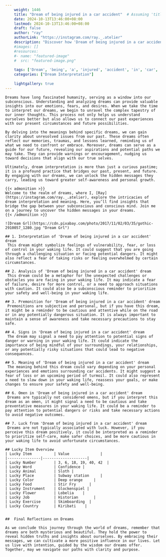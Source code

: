 ```yaml
---
    weight: 1446
    title: "Dream of being injured in a car accident"  # Assuming 'title' column exists
    date: 2024-10-13T13:46:00+08:00
    lastmod: 2024-10-13T13:46:00+08:00
    draft: false
    author: "ray"
    authorLink: "https://instagram.com/ray._.atelier"
    description: "Discover how 'Dream of being injured in a car accident' can interpret your future and uncover its significant meanings in your life."
    #images: []
    #resources:
    #- name: "featured-image"
    #  src: "featured-image.png"
    
    tags: ['Dream', 'being', 'a', 'injured', 'accident', 'in', 'car', 'of']
    categories: ["Dream Interpretation"]
    
    lightgallery: true
---
```

    
    Dreams have long fascinated humanity, serving as a window into our subconscious. Understanding and analyzing dreams can provide valuable insights into our emotions, fears, and desires. When we take the time to interpret our dreams, we begin to unravel the complex tapestry of our inner thoughts. This process not only helps us understand ourselves better but also allows us to connect our past experiences with our present circumstances and future possibilities.
    
    By delving into the meanings behind specific dreams, we can gain clarity about unresolved issues from our past. These dreams often reflect our memories, traumas, and lessons learned, reminding us of what we need to confront or embrace. Moreover, dreams can serve as a guide for our future, revealing our aspirations and potential paths we may take. They can provide warnings or encouragement, nudging us toward decisions that align with our true selves.
    
    Ultimately, dream interpretation is more than just a curious pastime; it is a profound practice that bridges our past, present, and future. By engaging with our dreams, we can unlock the hidden messages they carry, leading us toward greater self-awareness and personal growth.
    
    {{< admonition >}}
    Welcome to the realm of dreams, where I, [Ray](https://instagram.com/ray._.atelier), explore the intricacies of dream interpretation and meaning. Here, you’ll find insights that bridge the gap between your subconscious and conscious mind. Join me on a journey to uncover the hidden messages in your dreams.
    {{< /admonition >}}
    
    ![Dream Grl](https://cdn.pixabay.com/photo/2017/11/02/03/35/gothic-2910057_1280.jpg "Dream Grl")
    
    ## 1. Interpretation of 'Dream of being injured in a car accident' dream
     This dream might symbolize feelings of vulnerability, fear, or loss of control in your waking life. It could suggest that you are going through a challenging situation or facing potential dangers. It might also reflect a fear of taking risks or feeling overwhelmed by certain circumstances.
    
    ## 2. Analysis of 'Dream of being injured in a car accident' dream
     This dream could be a metaphor for the unexpected challenges or obstacles you are facing in your waking life. It may indicate a fear of failure, desire for more control, or a need to approach situations with caution. It could also be a subconscious reminder to prioritize your safety and well-being in your waking life.
    
    ## 3. Premonition for 'Dream of being injured in a car accident' dream
     Premonitions are subjective and personal, but if you have this dream, it might be a reminder to be cautious and attentive while on the road or in any potentially dangerous situation. It is always important to maintain a sense of awareness and take necessary precautions to stay safe.
    
    ## 4. Signs in 'Dream of being injured in a car accident' dream
     The dream may signal a need to pay attention to potential signs of danger or warning in your waking life. It could indicate the importance of being mindful of your surroundings, your relationships, or any potentially risky situations that could lead to negative consequences.
    
    ## 5. Meaning of 'Dream of being injured in a car accident' dream
     The meaning behind this dream could vary depending on your personal experiences and emotions surrounding car accidents. It might suggest a fear of loss or an upcoming period of turmoil. It could also represent a need to slow down in your waking life, reassess your goals, or make changes to ensure your safety and well-being.
    
    ## 6. Omen in 'Dream of being injured in a car accident' dream
     Dreams are typically not considered omens, but if you interpret this dream as an omen, it might signal a need to be cautious and take preventative measures in your waking life. It could be a reminder to pay attention to potential dangers or risks and take necessary actions to avoid negative outcomes.
    
    ## 7. Luck from 'Dream of being injured in a car accident' dream
     Dreams are not typically associated with luck. However, if you perceive this dream positively, it could be interpreted as a reminder to prioritize self-care, make safer choices, and be more cautious in your waking life to avoid unfortunate circumstances.
    
    ## Lucky Item Overview
    | Lucky Item          | Value              |
    |---------------|--------------------|
    | Lucky Number        | 3, 6, 18, 19, 40, 42  |
    | Lucky Word          | Confidence |
    | Lucky Animal        | Sloth |
    | Lucky Place         | Subway station     |
    | Lucky Color         | Deep orange     |
    | Lucky Food          | Stir Fry      |
    | Lucky Instrument    | Glockenspiel |
    | Lucky Flower        | Lobelia    |
    | Lucky Job           | Historian       |
    | Lucky Exercise      | Skimboarding  |
    | Lucky Country       | Kiribati    |
    
    
    ##  Final Reflections on Dreams
    
    As we conclude this journey through the world of dreams, remember that dreams are both mysterious and beautiful. They hold the power to reveal hidden truths and insights about ourselves. By embracing their messages, we can cultivate a more positive influence in our lives. Let us live with intention, guided by the wisdom our dreams offer. Together, may we navigate our paths with clarity and purpose.
    